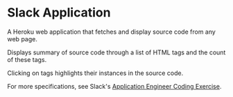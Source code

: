 # Slack Application

A Heroku web application that fetches and display source code from any web page.

Displays summary of source code through a list of HTML tags and the count of these tags.

Clicking on tags highlights their instances in the source code.

For more specifications, see Slack's [Application Engineer Coding Exercise](https://slack-files.com/T024BE7LD-F0BPHNBAR-67ccd61806).
